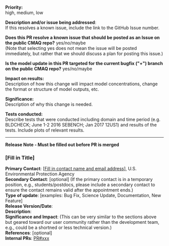 **Priority:**  
high, medium, low


**Description and/or issue being addressed**:  
If this resolves a known issue, include the link to the GitHub Issue number.  

**Does this PR resolve a known issue that should be posted as an Issue on the public CMAQ repo?**
yes/no/maybe  
(Note that selecting yes does not mean the issue will be posted immediately, but rather that we should discuss a plan for posting this issue.)

**Is the model update in this PR targeted for the current bugfix ("+") branch on the public CMAQ repo?**
yes/no/maybe

**Impact on results:**   
Description of how this change will impact model concentrations, change the format or structure of model outputs, etc.  

**Significance:**   
Description of why this change is needed.

**Tests conducted:**  
Describe tests that were conducted including domain and time period (e.g. BLDCHECK; June 1-2 2016 SEBENCH; Jan 2017 12US1) and results of the tests.  Include plots of relevant results.  

--- 
**Release Note - Must be filled out before PR is merged**  
### [Fill in Title]
**Primary Contact**: [[Fill in contact name and email address](mailto:contact.email@epa.gov)], U.S. Environmental Protection Agency    
**Secondary Contact**: [optional] (If the primary contact is in a temporary position, e.g., students/postdocs, please include a secondary contact to ensure the contact remains valid after the appointment ends.)  
**Type of update**: [examples: Bug Fix, Science Update, Documentation, New Feature]   
**Release Version/Date**:  
**Description**:  
**Significance and Impact**: (This can be very similar to the sections above but geared toward our user community rather than the development team, e.g., could be a shortned or less technical version.)  
**References**:   [optional]  
**Internal PRs**: [PR#xxx](https://github.com/USEPA/CMAQ_Dev/pull/xxx)  

